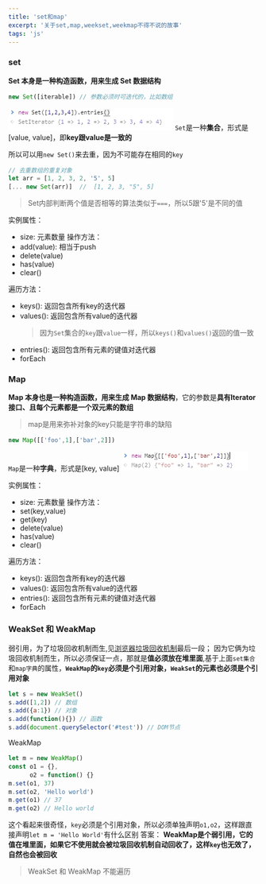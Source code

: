 ```yaml
---
title: 'set和map'
excerpt: '关于set,map,weekset,weekmap不得不说的故事'
tags: 'js'
---
```


### set
**Set 本身是一种构造函数，用来生成 Set 数据结构**
```javascript
new Set([iterable]) // 参数必须时可迭代的，比如数组
```
![](/assets/images/20210615164355155.png)
`Set`是一种**集合**，形式是[value, value]，即**key跟value是一致的**

所以可以用`new Set()`来去重，因为不可能存在相同的`key`
```javascript
// 去重数组的重复对象
let arr = [1, 2, 3, 2, '5', 5]
[... new Set(arr)]	//  [1, 2, 3, "5", 5]
```
> Set内部判断两个值是否相等的算法类似于`===`，所以5跟'5'是不同的值


实例属性：
* size: 元素数量
操作方法：
* add(value): 相当于push
* delete(value)
* has(value)
* clear()

遍历方法：
* keys(): 返回包含所有key的迭代器
* values(): 返回包含所有value的迭代器
    > 因为`Set`集合的`key`跟`value`一样，所以`keys()`和`values()`返回的值一致
* entries(): 返回包含所有元素的键值对迭代器
* forEach

### Map
**Map 本身也是一种构造函数，用来生成 Map 数据结构**，它的参数是**具有Iterator接口、且每个元素都是一个双元素的数组**

> map是用来弥补对象的key只能是字符串的缺陷

```javascript
new Map([['foo',1],['bar',2]])
```
`Map`是一种**字典**，形式是[key, value]
![](/assets/images/20210615164410208.png)

实例属性：
* size: 元素数量
操作方法：
* set(key,value)
* get(key)
* delete(value)
* has(value)
* clear()

遍历方法：
* keys(): 返回包含所有key的迭代器
* values(): 返回包含所有value的迭代器
* entries(): 返回包含所有元素的键值对迭代器
* forEach

### WeakSet 和 WeakMap
弱引用，为了垃圾回收机制而生,见[浏览器垃圾回收机制](https://blog.csdn.net/yingmd2020/article/details/117928175)最后一段；
因为它俩为垃圾回收机制而生，所以必须保证一点，那就是**值必须放在堆里面**,基于上面`set集合`和`map字典`的属性，**`WeakMap`的`key`必须是个引用对象，`WeakSet`的元素也必须是个引用对象**

```javascript
let s = new WeakSet()
s.add([1,2]) // 数组
s.add({a:1}) // 对象
s.add(function(){}) // 函数
s.add(document.querySelector('#test')) // DOM节点
```
WeakMap
```javascript
let m = new WeakMap()
const o1 = {},
      o2 = function() {}
m.set(o1, 37)
m.set(o2, 'Hello world')
m.get(o1) // 37
m.get(o2) // Hello world
```
这个看起来很奇怪，`key`必须是个引用对象，所以必须单独声明`o1,o2`，这样跟直接声明`let m = 'Hello World'`有什么区别
答案： **WeakMap是个弱引用，它的值在堆里面，如果它不使用就会被垃圾回收机制自动回收了，这样`key`也无效了，自然也会被回收**

> WeakSet 和 WeakMap 不能遍历